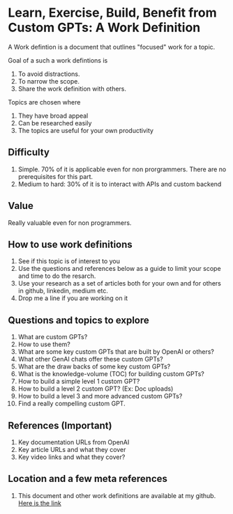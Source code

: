<!-- ********************* -->
# Learn, Exercise, Build, Benefit from Custom GPTs: A Work Definition
<!-- ********************* -->

A Work defintion is a document that outlines "focused" work for a topic.

Goal of a such a work defintions is

1. To avoid distractions.
2. To narrow the scope.
3. Share the work definition with others.

Topics are chosen where

1. They have broad appeal
2. Can be researched easily
3. The topics are useful for your own productivity

## Difficulty

1. Simple. 70% of it is applicable even for non prorgrammers. There are no prerequisites for this part.
2. Medium to hard: 30% of it is to interact with APIs and custom backend

## Value

Really valuable even for non programmers.

## How to use work definitions

1. See if this topic is of interest to you
2. Use the questions and references below as a guide to limit your scope and time to do the resarch.
3. Use your research as a set of articles both for your own and for others in github, linkedin, medium etc.
4. Drop me a line if you are working on it

## Questions and topics to explore

1. What are custom GPTs?
2. How to use them?
3. What are some key custom GPTs that are built by OpenAI or others?
4. What other GenAI chats offer these custom GPTs?
5. What are the draw backs of some key custom GPTs?
6. What is the knowledge-volume (TOC) for building custom GPTs?
7. How to build a simple level 1 custom GPT?
8. How to build a level 2 custom GPT? (Ex: Doc uploads)
9. How to build a level 3 and more advanced custom GPTs?
10. Find a really compelling custom GPT.

## References (Important)

1. Key documentation URLs from OpenAI
2. Key article URLs and what they cover
3. Key video links and what they cover?

## Location and a few meta references

1. This document and other work definitions are available at my github. [Here is the link](https://github.com/SatyaKomatineni/articles-repo/tree/master/work-definitions)